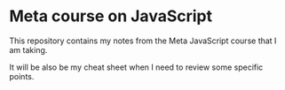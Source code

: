 # Meta course on JavaScript

This repository contains my notes from the Meta JavaScript course that I am taking. 

It will be also be my cheat sheet when I need to review some specific points. 